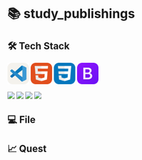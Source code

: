 # 📚 study_publishings

## 🛠️ Tech Stack
<img alt="vscode" src="./icons/VSCode-Light.svg" width="48"> <img alt="html" src="./icons/HTML.svg" width="48"> <img alt="css" src="./icons/CSS.svg" width="48"> <img alt="bootstrap" src="./icons/Bootstrap.svg" width="48"> 

<img src="https://img.shields.io/badge/visual studio code-007ACC?style=for-the-badge&logo=visualstudiocode&logoColor=white"> <img src="https://img.shields.io/badge/HTML5-E34F26?style=for-the-badge&logo=html5&logoColor=white"> <img src="https://img.shields.io/badge/CSS-1572B6?style=for-the-badge&logo=css3&logoColor=white"> <img src="https://img.shields.io/badge/bootstrap-7952B3?style=for-the-badge&logo=bootstrap&logoColor=white">

## 💻 File

## 📈 Quest